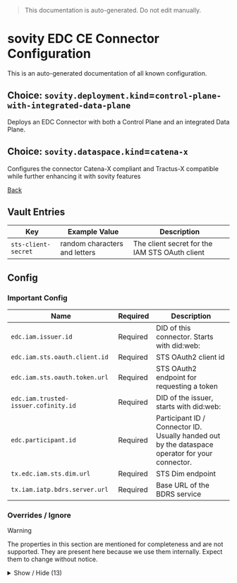 > This documentation is auto-generated. Do not edit manually.

# sovity EDC CE Connector Configuration

This is an auto-generated documentation of all known configuration.

## Choice: `sovity.deployment.kind`=`control-plane-with-integrated-data-plane`

Deploys an EDC Connector with both a Control Plane and an integrated Data Plane.

## Choice: `sovity.dataspace.kind`=`catena-x`

Configures the connector Catena-X compliant and Tractus-X compatible while further enhancing it with sovity features

[Back](../README.md)

## Vault Entries

| Key                 | Example Value                 | Description                                    |
|---------------------|-------------------------------|------------------------------------------------|
| `sts-client-secret` | random characters and letters | The client secret for the IAM STS OAuth client |


## Config

### Important Config

| Name                                 | Required | Description                                                                                     |
|--------------------------------------|----------|-------------------------------------------------------------------------------------------------|
| `edc.iam.issuer.id`                  | Required | DID of this connector. Starts with did:web:                                                     |
| `edc.iam.sts.oauth.client.id`        | Required | STS OAuth2 client id                                                                            |
| `edc.iam.sts.oauth.token.url`        | Required | STS OAuth2 endpoint for requesting a token                                                      |
| `edc.iam.trusted-issuer.cofinity.id` | Required | DID of the issuer, starts with did:web:                                                         |
| `edc.participant.id`                 | Required | Participant ID / Connector ID. Usually handed out by the dataspace operator for your connector. |
| `tx.edc.iam.sts.dim.url`             | Required | STS Dim endpoint                                                                                |
| `tx.iam.iatp.bdrs.server.url`        | Required | Base URL of the BDRS service                                                                    |


### Overrides / Ignore

> [!WARNING]
> The properties in this section are mentioned for completeness and are not supported.
> They are present here because we use them internally.
> Expect them to change without notice.

<details><summary>Show / Hide (13)</summary>

| Name                                                           | Required                                            | Description                                                                                                                                                                                                                                                                                                                                                                                                                                                                                                                   |
|----------------------------------------------------------------|-----------------------------------------------------|-------------------------------------------------------------------------------------------------------------------------------------------------------------------------------------------------------------------------------------------------------------------------------------------------------------------------------------------------------------------------------------------------------------------------------------------------------------------------------------------------------------------------------|
| `edc.iam.sts.oauth.client.secret.alias`                        | Defaults to `sts-client-secret`                     | Vault alias for the STS oauth client secret                                                                                                                                                                                                                                                                                                                                                                                                                                                                                   |
| `sovity.edc.ui.features.add.BUSINESS_PARTNER_GROUP_MANAGEMENT` | Defaults to `true`                                  | Filled out wildcard property `sovity.edc.ui.features.add.*` with value `BUSINESS_PARTNER_GROUP_MANAGEMENT`. Set to `true` to individually enable the given EDC UI Feature. Not all given available values are supported by the Community Edition.<br><br>Available values for the asterisk:<br> * `CONNECTOR_LIMITS`<br> * `OPEN_SOURCE_MARKETING`<br> * `EE_BASIC_MARKETING`<br> * `CATENA_POLICIES`<br> * `SOVITY_POLICIES`<br> * `SPHINX_POLICIES`<br> * `SPHINX_ASSET_METADATA`<br> * `BUSINESS_PARTNER_GROUP_MANAGEMENT` |
| `sovity.edc.ui.features.add.CATENA_POLICIES`                   | Defaults to `true`                                  | Filled out wildcard property `sovity.edc.ui.features.add.*` with value `CATENA_POLICIES`. Set to `true` to individually enable the given EDC UI Feature. Not all given available values are supported by the Community Edition.<br><br>Available values for the asterisk:<br> * `CONNECTOR_LIMITS`<br> * `OPEN_SOURCE_MARKETING`<br> * `EE_BASIC_MARKETING`<br> * `CATENA_POLICIES`<br> * `SOVITY_POLICIES`<br> * `SPHINX_POLICIES`<br> * `SPHINX_ASSET_METADATA`<br> * `BUSINESS_PARTNER_GROUP_MANAGEMENT`                   |
| `tx.edc.dataplane.token.refresh.endpoint`                      | Defaults to `[publicApi]/token`                     | Path of the EDR Token Refresh Endpoint. Required config for EDR V3 Token Refreshing to work                                                                                                                                                                                                                                                                                                                                                                                                                                   |
| `tx.edc.dpf.consumer.proxy.port`                               | Defaults to value from `web.http.proxy.port`        | Set to same as web.http.proxy.port.                                                                                                                                                                                                                                                                                                                                                                                                                                                                                           |
| `tx.edc.iam.iatp.default-scopes.governance.alias`              | Defaults to `org.eclipse.tractusx.vc.type`          | The alias of the scope 'governance'                                                                                                                                                                                                                                                                                                                                                                                                                                                                                           |
| `tx.edc.iam.iatp.default-scopes.governance.operation`          | Defaults to `read`                                  | The operation of the scope 'governance' e.g. 'read'                                                                                                                                                                                                                                                                                                                                                                                                                                                                           |
| `tx.edc.iam.iatp.default-scopes.governance.type`               | Defaults to `DataExchangeGovernanceCredential`      | The credential type of the scope 'governance'                                                                                                                                                                                                                                                                                                                                                                                                                                                                                 |
| `tx.edc.iam.iatp.default-scopes.membership.alias`              | Defaults to `org.eclipse.tractusx.vc.type`          | The alias of the scope 'membership'                                                                                                                                                                                                                                                                                                                                                                                                                                                                                           |
| `tx.edc.iam.iatp.default-scopes.membership.operation`          | Defaults to `read`                                  | The operation of the scope 'membership' e.g. 'read'                                                                                                                                                                                                                                                                                                                                                                                                                                                                           |
| `tx.edc.iam.iatp.default-scopes.membership.type`               | Defaults to `MembershipCredential`                  | The credential type of the scope 'membership'                                                                                                                                                                                                                                                                                                                                                                                                                                                                                 |
| `web.http.proxy.path`                                          | Defaults to `[basePath/]api/proxy`                  | API Group 'Consumer API / Proxy' contains private data plane API endpoints for quickly starting data exchanges. This is the base path.                                                                                                                                                                                                                                                                                                                                                                                        |
| `web.http.proxy.port`                                          | Defaults to value from `sovity.first.port` plus `6` | API Group 'Consumer API / Proxy' contains private data plane API endpoints for quickly starting data exchanges. This is the port.                                                                                                                                                                                                                                                                                                                                                                                             |


</details>

